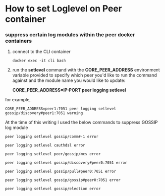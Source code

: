 # How to set Loglevel on Peer container

### suppress certain log modules within the peer docker containers
1. connect to the CLI container

     `docker exec -it cli bash`
2. run the **setlevel** command with the **CORE_PEER_ADDRESS** environment variable provided to specify which peer you'd like to run the command against and the module name you would like to update: 

      **CORE_PEER_ADDRESS=IP:PORT peer logging setlevel <modeule-name> <log-level>**

for example,
```
CORE_PEER_ADDRESS=peer1:7051 peer logging setlevel gossip/discovery#peer1:7051 warning
```

At the time of this writing I used the below commands to suppress GOSSIP log module

```
peer logging setlevel gossip/comm#-1 error

peer logging setlevel cauthdsl error

peer logging setlevel peer/gossip/mcs error

peer logging setlevel gossip/discovery#peer0:7051 error

peer logging setlevel gossip/pull#peer0:7051 error

peer logging setlevel gossip/gossip#peer0:7051 error

peer logging setlevel gossip/election error
```
